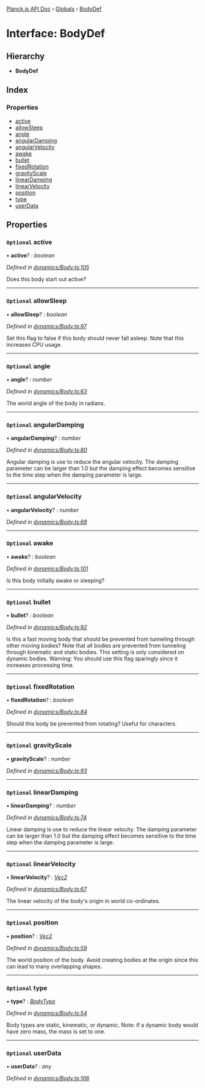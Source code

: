 [Planck.js API Doc](../README.md) › [Globals](../globals.md) › [BodyDef](bodydef.md)

# Interface: BodyDef

## Hierarchy

* **BodyDef**

## Index

### Properties

* [active](bodydef.md#optional-active)
* [allowSleep](bodydef.md#optional-allowsleep)
* [angle](bodydef.md#optional-angle)
* [angularDamping](bodydef.md#optional-angulardamping)
* [angularVelocity](bodydef.md#optional-angularvelocity)
* [awake](bodydef.md#optional-awake)
* [bullet](bodydef.md#optional-bullet)
* [fixedRotation](bodydef.md#optional-fixedrotation)
* [gravityScale](bodydef.md#optional-gravityscale)
* [linearDamping](bodydef.md#optional-lineardamping)
* [linearVelocity](bodydef.md#optional-linearvelocity)
* [position](bodydef.md#optional-position)
* [type](bodydef.md#optional-type)
* [userData](bodydef.md#optional-userdata)

## Properties

### `Optional` active

• **active**? : *boolean*

*Defined in [dynamics/Body.ts:105](https://github.com/shakiba/planck.js/blob/8127f05/src/dynamics/Body.ts#L105)*

Does this body start out active?

___

### `Optional` allowSleep

• **allowSleep**? : *boolean*

*Defined in [dynamics/Body.ts:97](https://github.com/shakiba/planck.js/blob/8127f05/src/dynamics/Body.ts#L97)*

Set this flag to false if this body should never fall asleep. Note that this increases CPU usage.

___

### `Optional` angle

• **angle**? : *number*

*Defined in [dynamics/Body.ts:63](https://github.com/shakiba/planck.js/blob/8127f05/src/dynamics/Body.ts#L63)*

The world angle of the body in radians.

___

### `Optional` angularDamping

• **angularDamping**? : *number*

*Defined in [dynamics/Body.ts:80](https://github.com/shakiba/planck.js/blob/8127f05/src/dynamics/Body.ts#L80)*

Angular damping is use to reduce the angular velocity.
The damping parameter can be larger than 1.0 but the damping effect
becomes sensitive to the time step when the damping parameter is large.

___

### `Optional` angularVelocity

• **angularVelocity**? : *number*

*Defined in [dynamics/Body.ts:68](https://github.com/shakiba/planck.js/blob/8127f05/src/dynamics/Body.ts#L68)*

___

### `Optional` awake

• **awake**? : *boolean*

*Defined in [dynamics/Body.ts:101](https://github.com/shakiba/planck.js/blob/8127f05/src/dynamics/Body.ts#L101)*

Is this body initially awake or sleeping?

___

### `Optional` bullet

• **bullet**? : *boolean*

*Defined in [dynamics/Body.ts:92](https://github.com/shakiba/planck.js/blob/8127f05/src/dynamics/Body.ts#L92)*

Is this a fast moving body that should be prevented from
tunneling through other moving bodies? Note that all bodies are
prevented from tunneling through kinematic and static bodies. This
setting is only considered on dynamic bodies. Warning: You should use
this flag sparingly since it increases processing time.

___

### `Optional` fixedRotation

• **fixedRotation**? : *boolean*

*Defined in [dynamics/Body.ts:84](https://github.com/shakiba/planck.js/blob/8127f05/src/dynamics/Body.ts#L84)*

Should this body be prevented from rotating? Useful for characters.

___

### `Optional` gravityScale

• **gravityScale**? : *number*

*Defined in [dynamics/Body.ts:93](https://github.com/shakiba/planck.js/blob/8127f05/src/dynamics/Body.ts#L93)*

___

### `Optional` linearDamping

• **linearDamping**? : *number*

*Defined in [dynamics/Body.ts:74](https://github.com/shakiba/planck.js/blob/8127f05/src/dynamics/Body.ts#L74)*

Linear damping is use to reduce the linear velocity. The
damping parameter can be larger than 1.0 but the damping effect becomes
sensitive to the time step when the damping parameter is large.

___

### `Optional` linearVelocity

• **linearVelocity**? : *[Vec2](../classes/vec2.md)*

*Defined in [dynamics/Body.ts:67](https://github.com/shakiba/planck.js/blob/8127f05/src/dynamics/Body.ts#L67)*

The linear velocity of the body's origin in world co-ordinates.

___

### `Optional` position

• **position**? : *[Vec2](../classes/vec2.md)*

*Defined in [dynamics/Body.ts:59](https://github.com/shakiba/planck.js/blob/8127f05/src/dynamics/Body.ts#L59)*

The world position of the body. Avoid creating bodies at the
origin since this can lead to many overlapping shapes.

___

### `Optional` type

• **type**? : *[BodyType](../globals.md#bodytype)*

*Defined in [dynamics/Body.ts:54](https://github.com/shakiba/planck.js/blob/8127f05/src/dynamics/Body.ts#L54)*

Body types are static, kinematic, or dynamic. Note: if a dynamic
body would have zero mass, the mass is set to one.

___

### `Optional` userData

• **userData**? : *any*

*Defined in [dynamics/Body.ts:106](https://github.com/shakiba/planck.js/blob/8127f05/src/dynamics/Body.ts#L106)*
